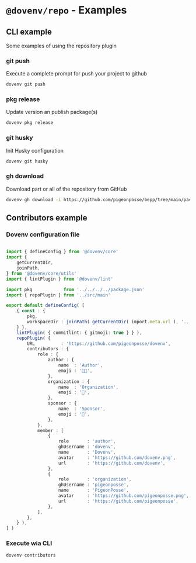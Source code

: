 # `@dovenv/repo` - Examples

## CLI example

Some examples of using the repository plugin

### git push

Execute a complete prompt for push your project to github

```bash
dovenv git push
```

### pkg release

Update version an publish package(s)

```bash
dovenv pkg release
```

### git husky

Init Husky configuration

```bash
dovenv git husky
```

### gh download

Download part or all of the repository from GitHub

```bash
dovenv gh download -i https://github.com/pigeonposse/bepp/tree/main/packages -o build
```



## Contributors example

### Dovenv configuration file

```ts

import { defineConfig } from '@dovenv/core'
import {
	getCurrentDir,
	joinPath,
} from '@dovenv/core/utils'
import { lintPlugin } from '@dovenv/lint'

import pkg            from '../../../../package.json'
import { repoPlugin } from '../src/main'

export default defineConfig( [
	{ const : {
		pkg,
		workspaceDir : joinPath( getCurrentDir( import.meta.url ), '..', '..', '..', '..' ),
	} },
	lintPlugin( { commitlint: { gitmoji: true } } ),
	repoPlugin( {
		URL          : 'https://github.com/pigeonposse/dovenv',
		contributors : {
			role : {
				author : {
					name  : 'Author',
					emoji : '👨‍💻',
				},
				organization : {
					name  : 'Organization',
					emoji : '🏢',
				},
				sponsor : {
					name  : 'Sponsor',
					emoji : '🤝',
				},
			},
			member : [
				{
					role       : 'author',
					ghUsername : 'dovenv',
					name       : 'Dovenv',
					avatar     : 'https://github.com/dovenv.png',
					url        : 'https://github.com/dovenv',
				},
				{
					role       : 'organization',
					ghUsername : 'pigeonposse',
					name       : 'PigeonPosse',
					avatar     : 'https://github.com/pigeonposse.png',
					url        : 'https://github.com/pigeonposse',
				},
			],
		},
	} ),
] )

```

### Execute wia CLI

```bash
dovenv contributors
```



